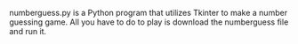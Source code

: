 numberguess.py is a Python program that utilizes Tkinter to make a number guessing game. 
All you have to do to play is download the numberguess file and run it.
